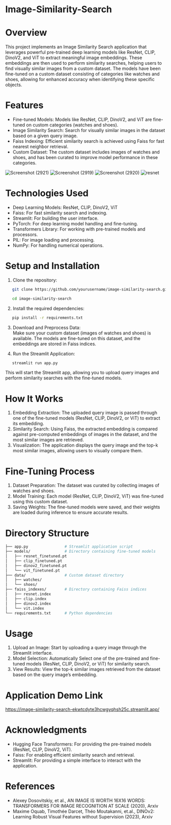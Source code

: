 # Image-Similarity-Search

# Overview
This project implements an Image Similarity Search application that leverages powerful pre-trained deep learning models like ResNet, CLIP, DinoV2, and ViT to extract meaningful image embeddings. These embeddings are then used to perform similarity searches, helping users to find visually similar images from a custom dataset. The models have been fine-tuned on a custom dataset consisting of categories like watches and shoes, allowing for enhanced accuracy when identifying these specific objects.


# Features
  * Fine-tuned Models: Models like ResNet, CLIP, DinoV2, and ViT are fine-tuned on custom categories (watches and shoes).
  * Image Similarity Search: Search for visually similar images in the dataset based on a given query image.
  * Faiss Indexing: Efficient similarity search is achieved using Faiss for fast nearest neighbor retrieval.
  * Custom Dataset: The custom dataset includes images of watches and shoes, and has been curated to improve model performance in these categories.

![Screenshot (2921)](https://github.com/user-attachments/assets/29d72dec-3ebe-4b8a-ba6f-fac2c65b1071)
![Screenshot (2919)](https://github.com/user-attachments/assets/5146faa2-4c8d-4b2e-8968-4856ee31079f)
![Screenshot (2920)](https://github.com/user-attachments/assets/7b462d78-ad33-46f1-8806-9c56d828bfad)
![resnet](https://github.com/user-attachments/assets/197076d5-1e6e-4ee0-90ad-3031e150a848)

# Technologies Used
  * Deep Learning Models: ResNet, CLIP, DinoV2, ViT
  * Faiss: For fast similarity search and indexing.
  * Streamlit: For building the user interface.
  * PyTorch: For deep learning model handling and fine-tuning.
  * Transformers Library: For working with pre-trained models and processors.
  * PIL: For image loading and processing.
  * NumPy: For handling numerical operations.

# Setup and Installation
1. Clone the repository:
``` bash
   git clone https://github.com/yourusername/image-similarity-search.git

   cd image-similarity-search

```
2. Install the required dependencies:
``` bash
   pip install -r requirements.txt
```

3. Download and Preprocess Data:   
   Make sure your custom dataset (images of watches and shoes) is available. The models are fine-tuned on this dataset, and the embeddings are stored in Faiss indices.
   

5. Run the Streamlit Application:
``` bash
   streamlit run app.py
```
This will start the Streamlit app, allowing you to upload query images and perform similarity searches with the fine-tuned models.

# How It Works  
1. Embedding Extraction: The uploaded query image is passed through one of the fine-tuned models (ResNet, CLIP, DinoV2, or ViT) to extract its embedding.
2. Similarity Search: Using Faiss, the extracted embedding is compared against pre-computed embeddings of images in the dataset, and the most similar images are retrieved.
3. Visualization: The application displays the query image and the top-k most similar images, allowing users to visually compare them.

# Fine-Tuning Process  
1. Dataset Preparation: The dataset was curated by collecting images of watches and shoes.
2. Model Training: Each model (ResNet, CLIP, DinoV2, ViT) was fine-tuned using this custom dataset.
3. Saving Weights: The fine-tuned models were saved, and their weights are loaded during inference to ensure accurate results.


# Directory Structure
``` bash
├── app.py                # Streamlit application script
├── models/               # Directory containing fine-tuned models
│   ├── resnet_finetuned.pt
│   ├── clip_finetuned.pt
│   ├── dinov2_finetuned.pt
│   └── vit_finetuned.pt
├── data/                 # Custom dataset directory
│   ├── watches/
│   └── shoes/
├── faiss_indexes/        # Directory containing Faiss indices
│   ├── resnet.index
│   ├── clip.index
│   ├── dinov2.index
│   └── vit.index
└── requirements.txt      # Python dependencies

```
# Usage  
1. Upload an Image: Start by uploading a query image through the Streamlit interface.
2. Model Selection: Automatically Select  one of the pre-trained and fine-tuned models (ResNet, CLIP, DinoV2, or ViT) for similarity search.
3. View Results: View the top-k similar images retrieved from the dataset based on the query image’s embedding.

# Application Demo Link
https://image-similarity-search-ekwtcdyte3hcwgyqhsh25c.streamlit.app/


# Acknowledgments  
* Hugging Face Transformers: For providing the pre-trained models (ResNet, CLIP, DinoV2, ViT).
* Faiss: For enabling efficient similarity search and retrieval.
* Streamlit: For providing a simple interface to interact with the application.

# References
- Alexey Dosovitskiy, et al., AN IMAGE IS WORTH 16X16 WORDS: TRANSFORMERS FOR IMAGE RECOGNITION AT SCALE (2020), Arxiv
- Maxime Oquab, Timothée Darcet, Théo Moutakanni, et.al., DINOv2: Learning Robust Visual Features without Supervision (2023), Arxiv  

